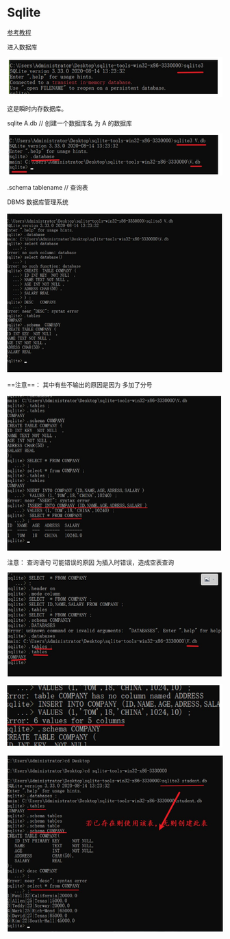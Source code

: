 # Sqlite  

[参考教程](https://www.runoob.com/sqlite/sqlite-java.html)

进入数据库

![](https://github.com/aqlzh/Dependent-libraries/blob/main/sqlite/image/1.jpg)

这是瞬时内存数据库。

sqlite  A.db      // 创建一个数据库名 为 A 的数据库

 

![](https://github.com/aqlzh/Dependent-libraries/blob/main/sqlite/image/2.jpg)

.schema   tablename    // 查询表

DBMS   数据库管理系统

![](https://github.com/aqlzh/Dependent-libraries/blob/main/sqlite/image/3.jpg)

==注意==：  其中有些不输出的原因是因为   多加了分号

![](https://github.com/aqlzh/Dependent-libraries/blob/main/sqlite/image/4.jpg)

注意： 查询语句  可能错误的原因  为插入时错误，造成空表查询   

![](https://github.com/aqlzh/Dependent-libraries/blob/main/sqlite/image/5.jpg)

![](https://github.com/aqlzh/Dependent-libraries/blob/main/sqlite/image/6.jpg)

![](https://github.com/aqlzh/Dependent-libraries/blob/main/sqlite/image/7.jpg)
